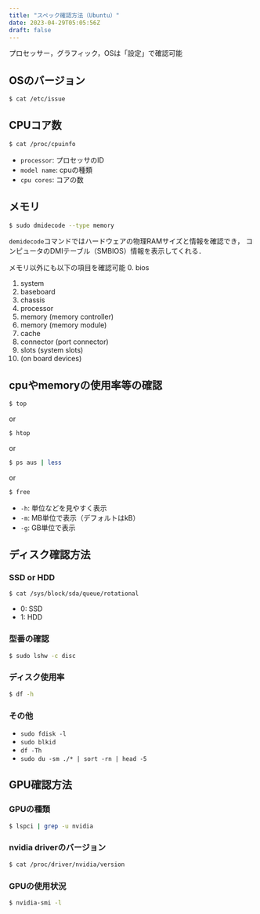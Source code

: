 ```yaml
---
title: "スペック確認方法（Ubuntu）"
date: 2023-04-29T05:05:56Z
draft: false
---
```


プロセッサー，グラフィック，OSは「設定」で確認可能

## OSのバージョン
```bash
$ cat /etc/issue
```

## CPUコア数
```bash
$ cat /proc/cpuinfo
```
- `processor`: プロセッサのID
- `model name`: cpuの種類
- `cpu cores`: コアの数

## メモリ
```bash
$ sudo dmidecode --type memory
```
`demidecode`コマンドではハードウェアの物理RAMサイズと情報を確認でき，
コンピュータのDMIテーブル（SMBIOS）情報を表示してくれる．

メモリ以外にも以下の項目を確認可能
0. bios
1. system
2. baseboard
3. chassis
4. processor
5. memory (memory controller)
6. memory (memory module)
7. cache
8. connector (port connector)
9. slots (system slots)
10. (on board devices)


## cpuやmemoryの使用率等の確認

```bash
$ top
```
or
```bash
$ htop
```
or
```bash
$ ps aus | less
```
or 
```bash 
$ free
```
- `-h`: 単位などを見やすく表示
- `-m`: MB単位で表示（デフォルトはkB）
- `-g`: GB単位で表示

## ディスク確認方法
### SSD or HDD
```bash
$ cat /sys/block/sda/queue/rotational
```
- 0: SSD
- 1: HDD

### 型番の確認
```bash
$ sudo lshw -c disc
```

### ディスク使用率
```bash
$ df -h
```

### その他
- `sudo fdisk -l`
- `sudo blkid`
- `df -Th`
- `sudo du -sm ./* | sort -rn | head -5`

## GPU確認方法
### GPUの種類
```bash
$ lspci | grep -u nvidia
```

### nvidia driverのバージョン
```bash
$ cat /proc/driver/nvidia/version
```
### GPUの使用状況
``` bash
$ nvidia-smi -l
```



